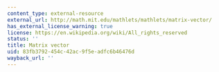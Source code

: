 ```yaml
---
content_type: external-resource
external_url: http://math.mit.edu/mathlets/mathlets/matrix-vector/
has_external_license_warning: true
license: https://en.wikipedia.org/wiki/All_rights_reserved
status: ''
title: Matrix vector
uid: 83fb3792-454c-42ac-9f5e-adfc6b46476d
wayback_url: ''
---
```

